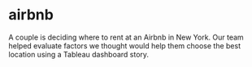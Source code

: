 # airbnb
A couple is deciding where to rent at an Airbnb in New York. Our team helped evaluate factors we thought would help them choose the best location using a Tableau dashboard story. 
